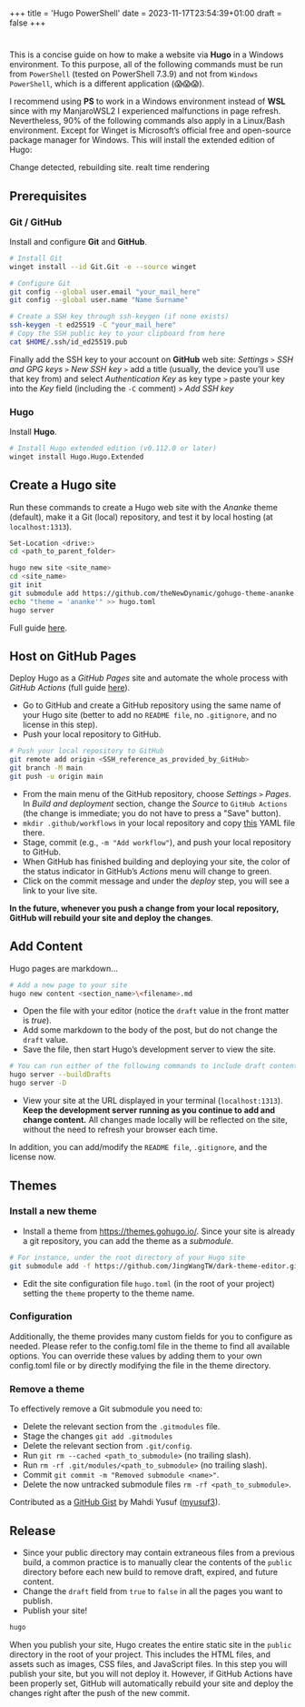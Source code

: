 +++
title = 'Hugo PowerShell'
date = 2023-11-17T23:54:39+01:00
draft = false
+++

#

This is a concise guide on how to make a website via __Hugo__ in a Windows
environment. To this purpose, all of the following commands must be run from
`PowerShell` (tested on PowerShell 7.3.9) and not from `Windows PowerShell`,
which is a different application (😱😱😱).

I recommend using __PS__ to work in a Windows environment instead of __WSL__
since with my ManjaroWSL2 I experienced malfunctions in page refresh.
Nevertheless, 90% of the following commands also apply in a Linux/Bash environment.
Except for Winget is Microsoft’s official free and open-source package manager for Windows. This will install the extended edition of Hugo:

Change detected, rebuilding site.
realt time rendering 

## Prerequisites

### Git / GitHub
Install and configure __Git__ and __GitHub__.
```sh
# Install Git
winget install --id Git.Git -e --source winget

# Configure Git
git config --global user.email "your_mail_here"
git config --global user.name "Name Surname"

# Create a SSH key through ssh-keygen (if none exists)
ssh-keygen -t ed25519 -C "your_mail_here"
# Copy the SSH public key to your clipboard from here
cat $HOME/.ssh/id_ed25519.pub
```
Finally add the SSH key to your account on __GitHub__ web site: _Settings_ `>`
_SSH and GPG keys_ `>` _New SSH key_ `>` add a title (usually, the device you’ll
use that key from) and select _Authentication Key_ as key type `>` paste your
key into the _Key_ field (including the `-C` comment) `>` _Add SSH key_

### Hugo
Install __Hugo__.
```sh
# Install Hugo extended edition (v0.112.0 or later)
winget install Hugo.Hugo.Extended
```


## Create a Hugo site
Run these commands to create a Hugo web site with the _Ananke_ theme (default),
make it a Git (local) repository, and test it by local hosting (at
`localhost:1313`).
```sh
Set-Location <drive:>
cd <path_to_parent_folder>

hugo new site <site_name>
cd <site_name>
git init
git submodule add https://github.com/theNewDynamic/gohugo-theme-ananke.git themes/ananke
echo "theme = 'ananke'" >> hugo.toml
hugo server
```
Full guide [here](https://gohugo.io/getting-started/quick-start/).

## Host on GitHub Pages
Deploy Hugo as a _GitHub Pages_ site and automate the whole process with _GitHub
Actions_ (full guide [here](https://gohugo.io/hosting-and-deployment/hosting-on-github/)).
* Go to GitHub and create a GitHub repository using the same name of your Hugo
site (better to add no `README file`, no `.gitignore`, and no license in this
step).
* Push your local repository to GitHub.
```sh
# Push your local repository to GitHub
git remote add origin <SSH_reference_as_provided_by_GitHub>
git branch -M main
git push -u origin main
```
* From the main menu of the GitHub repository, choose _Settings_ `>` _Pages_. In
_Build and deployment_ section, change the _Source_ to `GitHub Actions` (the
change is immediate; you do not have to press a "Save" button).
* `mkdir .github/workflows` in your local repository and copy [this](https://github.com/Feat-FeAR/logSpace/blob/main/.github/workflows/hugo.yaml)
YAML file there.
* Stage, commit (e.g., `-m "Add workflow"`), and push your local repository to
GitHub.
* When GitHub has finished building and deploying your site, the color of the
status indicator in GitHub’s _Actions_ menu will change to green.
* Click on the commit message and under the _deploy_ step, you will see a link
to your live site.

__In the future, whenever you push a change from your local repository, GitHub
will rebuild your site and deploy the changes__.


## Add Content
Hugo pages are markdown...
```sh
# Add a new page to your site
hugo new content <section_name>\<filename>.md
```
* Open the file with your editor (notice the `draft` value in the front matter
is _true_).
* Add some markdown to the body of the post, but do not change the `draft` value.
* Save the file, then start Hugo’s development server to view the site. 
```sh
# You can run either of the following commands to include draft content
hugo server --buildDrafts
hugo server -D
```
* View your site at the URL displayed in your terminal (`localhost:1313`).
__Keep the development server running as you continue to add and change
content.__ All changes made locally will be reflected on the site, without the
need to refresh your browser each time.

In addition, you can add/modify the `README file`, `.gitignore`, and the license
now.


## Themes
### Install a new theme
* Install a theme from https://themes.gohugo.io/. Since your site is already a
git repository, you can add the theme as a _submodule_.
```sh
# For instance, under the root directory of your Hugo site
git submodule add -f https://github.com/JingWangTW/dark-theme-editor.git themes/dark-theme-editor
```
* Edit the site configuration file `hugo.toml` (in the root of your project)
setting the `theme` property to the theme name.

### Configuration 
Additionally, the theme provides many custom fields for you to configure as needed. Please refer to the config.toml file in the theme to find all available options. You can override these values by adding them to your own config.toml file or by directly modifying the file in the theme directory.

### Remove a theme
To effectively remove a Git submodule you need to:
* Delete the relevant section from the `.gitmodules` file.
* Stage the changes `git add .gitmodules`
* Delete the relevant section from `.git/config`.
* Run `git rm --cached <path_to_submodule>` (no trailing slash).
* Run `rm -rf .git/modules/<path_to_submodule>` (no trailing slash).
* Commit `git commit -m "Removed submodule <name>"`.
* Delete the now untracked submodule files `rm -rf <path_to_submodule>`.

Contributed as a [GitHub Gist](https://gist.github.com/myusuf3/7f645819ded92bda6677)
by Mahdi Yusuf ([myusuf3](https://github.com/myusuf3)).


## Release
* Since your public directory may contain extraneous files from a previous
build, a common practice is to manually clear the contents of the `public`
directory before each new build to remove draft, expired, and future content.
* Change the `draft` field from `true` to `false` in all the pages you want to
publish.
* Publish your site!
```sh
hugo
```
When you publish your site, Hugo creates the entire static site in the `public`
directory in the root of your project. This includes the HTML files, and assets
such as images, CSS files, and JavaScript files. In this step you will publish
your site, but you will not deploy it. However, if GitHub Actions have been
properly set, GitHub will automatically rebuild your site and deploy the changes
right after the push of the new commit.
